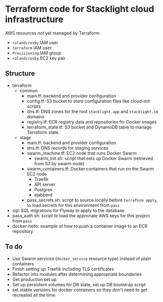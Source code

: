 # Terraform code for Stacklight cloud infrastructure

AWS resources _not_ yet managed by Terraform:
- `rolandcrosby` IAM user
- `terraform` IAM user
- `Provisioning` IAM group
- `rolandcrosby` EC2 key pair

## Structure

- terraform
  - common
    - main.tf: backend and provider configuration
    - config.tf: S3 bucket to store configuration files like cloud-init scripts
    - dns.tf: DNS zones for the root `stacklight.app` and `stacklight.im` domains
    - registry.tf: ECR registry data and repositories for Docker images
    - terraform_state.tf: S3 bucket and DynamoDB table to manage Terraform state
  - stage
    - main.tf: backend and provider configuration
    - dns.tf: DNS records for staging services
    - swarm_machine.tf: EC2 node that runs Docker Swarm
      - swarm_init.sh: script that sets up Docker Swarm (retrieved from S3 by swarm node)
    - swarm_containers.tf: Docker containers that run on the Swarm EC2 node
      - Traefik
      - API server
      - Postgres
      - ejabberd
    - pass_secrets.sh: script to source locally before `terraform apply`, to load secrets for this environment from `pass`
- sql: SQL migrations for Flyway to apply to the database
- pass_auth.sh: script to load the approriate AWS keys for this project from `pass`
- docker-hello: example of how to push a container image to an ECR repository

## To do

- Use Swarm services (`docker_service` resource type) instead of plain containers
- Finish setting up Traefik including TLS certificates
- Refactor into modules after determining appropriate boundaries
- Get production set up
- Set up persistent volumes for DB state, set up DB bootstrap script
- set stable versions for docker containers so they don't need to get recreated all the time